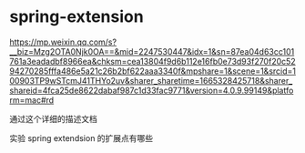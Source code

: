 # spring-extension
https://mp.weixin.qq.com/s?__biz=Mzg2OTA0Njk0OA==&mid=2247530447&idx=1&sn=87ea04d63cc101761a3eadadbf8966ea&chksm=cea13804f9d6b112e16fb0e73d93f270f20c5294270285fffa486e5a21c26b2bf622aaa3340f&mpshare=1&scene=1&srcid=100903TP9wSTcmJ41THYo2uv&sharer_sharetime=1665328425718&sharer_shareid=4fca25de8622dabaf987c1d33fac9771&version=4.0.9.99149&platform=mac#rd

通过这个详细的描述文档

实验 spring extendsion 的扩展点有哪些
